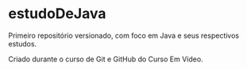 # estudoDeJava
 Primeiro repositório versionado, com foco em Java e seus respectivos estudos.

 Criado durante o curso de Git e GitHub do Curso Em Vídeo.
